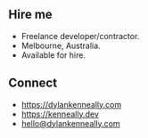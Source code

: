 ## Hire me

- Freelance developer/contractor.
- Melbourne, Australia.
- Available for hire.

## Connect
- <https://dylankenneally.com>
- <https://kenneally.dev>
- <hello@dylankenneally.com>
